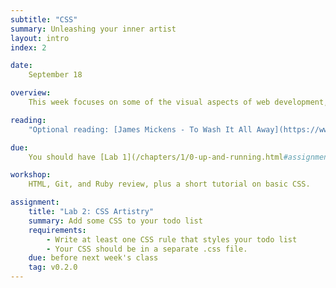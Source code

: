 ```yaml
---
subtitle: "CSS"
summary: Unleashing your inner artist
layout: intro
index: 2

date:
    September 18

overview:
    This week focuses on some of the visual aspects of web development, and should give you a good idea of how to customize the look and feel of your app. The lab is intentionally very open ended - while I'd love to see everyone's artistic chops, if you are behind on the previous lab, this is the week to get caught up.

reading:
    "Optional reading: [James Mickens - To Wash It All Away](https://www.usenix.org/system/files/1403_02-08_mickens.pdf)"

due:
    You should have [Lab 1](/chapters/1/0-up-and-running.html#assignment) completed before class.

workshop:
    HTML, Git, and Ruby review, plus a short tutorial on basic CSS.

assignment:
    title: "Lab 2: CSS Artistry"
    summary: Add some CSS to your todo list
    requirements:
        - Write at least one CSS rule that styles your todo list
        - Your CSS should be in a separate .css file.
    due: before next week's class
    tag: v0.2.0
---
```

